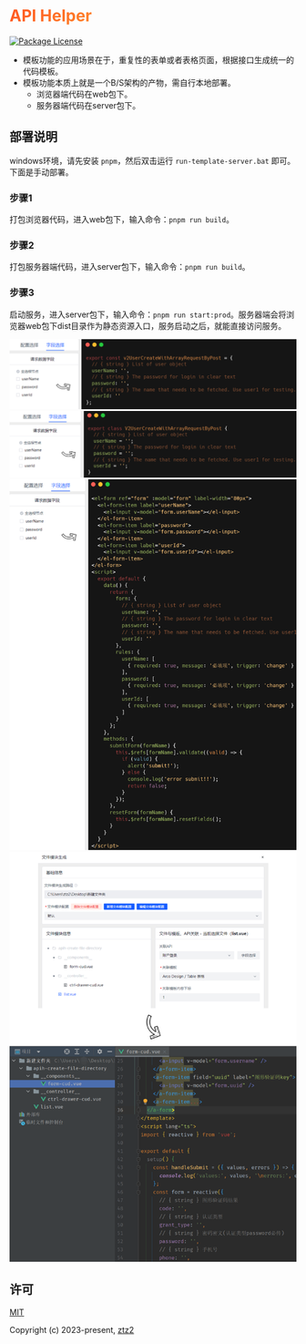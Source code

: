<h1
    style="background: -webkit-linear-gradient(315deg, rgb(255,87,34) 0%, #fee140 100%);
    background-clip: text;
    -webkit-background-clip: text;
    -webkit-text-fill-color: transparent"
>
    <a href="https://github.com/ztz2/api-helper" target="_blank">
        API Helper
    </a>
</h1>
<p>
    <a href="https://www.npmjs.com/org/api-helper">
        <img src="https://img.shields.io/npm/l/@api-helper/core" alt="Package License" />
    </a>
</p>

* 模板功能的应用场景在于，重复性的表单或者表格页面，根据接口生成统一的代码模板。
* 模板功能本质上就是一个B/S架构的产物，需自行本地部署。
    * 浏览器端代码在web包下。
    * 服务器端代码在server包下。

## 部署说明
windows环境，请先安装 `pnpm`，然后双击运行 `run-template-server.bat` 即可。下面是手动部署。

### 步骤1
打包浏览器代码，进入web包下，输入命令：`pnpm run build`。

### 步骤2
打包服务器端代码，进入server包下，输入命令：`pnpm run build`。

### 步骤3
启动服务，进入server包下，输入命令：`pnpm run start:prod`。服务器端会将浏览器web包下dist目录作为静态资源入口，服务启动之后，就能直接访问服务。


![](../docs/src/public/images/map-code.png)
![](../docs/src/public/images/class-code.png)
![](../docs/src/public/images/form-code.png)
![](../docs/src/public/images/file-directory.png)

## 许可

[MIT](https://opensource.org/licenses/MIT)

Copyright (c) 2023-present, [ztz2](https://github.com/ztz2)
